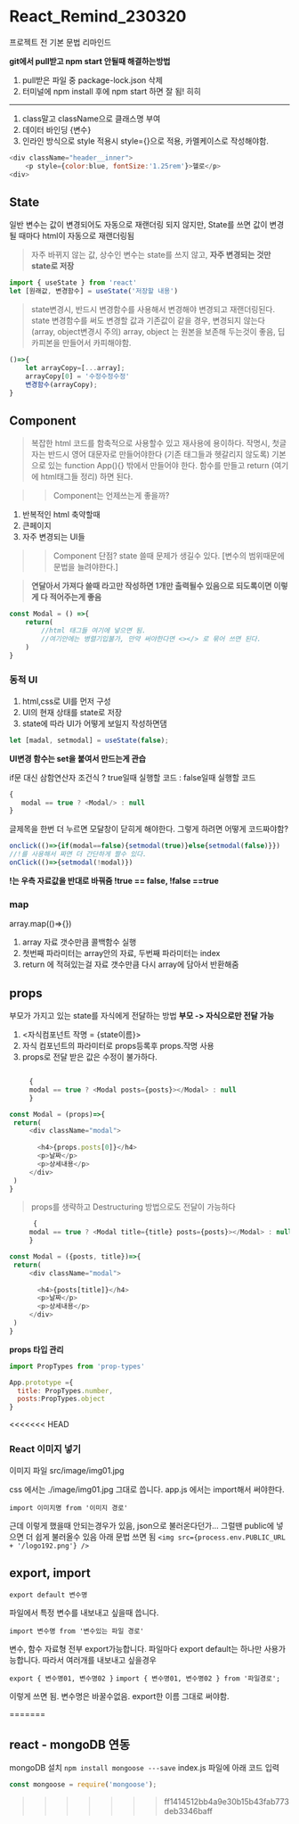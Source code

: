 # React_Remind_230320

프로젝트 전 기본 문법 리마인드 

**git에서 pull받고 npm start 안될때 해결하는방법**
1. pull받은 파일 중 package-lock.json 삭제
2. 터미널에 npm install 후에 npm start 하면 잘 됨! 히히
----------------------------------

1. class말고 className으로 클래스명 부여
2. 데이터 바인딩 {변수}
3. 인라인 방식으로 style 적용시 style={}으로 적용, 카멜케이스로 작성해야함.

```js
<div className="header__inner">
    <p style={color:blue, fontSize:'1.25rem'}>헬로</p>
<div>
```

## State

일반 변수는 값이 변경되어도 자동으로 재랜더링 되지 않지만, State를 쓰면 값이 변경될 때마다 html이 자동으로 재랜더링됨

> 자주 바뀌지 않는 값, 상수인 변수는 state를 쓰지 않고, **자주 변경되는 것만 state로 저장**

``` js
import { useState } from 'react'
let [원래값, 변경함수] = useState('저장할 내용')
```
>state변경시, 반드시 변경함수를 사용해서 변경해야 변경되고 재랜더링된다. 
>state 변경함수를 써도 변경할 값과 기존값이 같을 경우, 변경되지 않는다 (array, object변경시 주의)
array, object 는 원본을 보존해 두는것이 좋음, 딥카피본을 만들어서 카피해야함.

```js
()=>{
    let arrayCopy=[...array];
    arrayCopy[0] = '수정수정수정'
    변경함수(arrayCopy);
}
```

## Component

>복잡한 html 코드를 함축적으로 사용할수 있고 재사용에 용이하다. 
>작명시, 첫글자는 반드시 영어 대문자로 만들어야한다 (기존 태그들과 헷갈리지 않도록)
>기본으로 있는 function App(){} 밖에서 만들어야 한다.
>함수를 만들고 return (여기에 html태그들 정리) 하면 된다.

>> Component는 언제쓰는게 좋을까?
1. 반복적인 html 축약할때
2. 큰페이지
3. 자주 변경되는 UI들 

>> Component 단점?
>> state 쓸때 문제가 생길수 있다. [변수의 범위때문에 문법을 늘려야한다.]

>**연달아서 가져다 쓸때 <Modal/>라고만 작성하면 1개만 출력될수 있음으로 되도록이면 <Modal></Modal>이렇게 다 적어주는게 좋음**


```js
const Modal = () =>{
    return(
        //html 태그들 여기에 넣으면 됨.
        //여기안에는 병렬기입불가, 만약 써야한다면 <></> 로 묶어 쓰면 된다.
    )
}
```

### 동적 UI

1. html,css로 UI를 먼저 구성
2. UI의 현재 상태를 state로 저장
3. state에 따라 UI가 어떻게 보일지 작성하면댐

```js
let [madal, setmodal] = useState(false);
```

**UI변경 함수는 set을 붙여서 만드는게 관습**

if문 대신 삼함연산자
조건식 ? true일때 실행할 코드 : false일때 실행할 코드

```js
{
   modal == true ? <Modal/> : null
}
```

글제목을 한번 더 누르면 모달창이 닫히게 해야한다. 그렇게 하려면 어떻게 코드짜야함?

```js
onclick(()=>{if(modal==false){setmodal(true)}else{setmodal(false)}})
//!를 사용해서 짜면 더 간단하게 짤수 있다.
onClick(()=>{setmodal(!modal)})
```
**!는 우측 자료값을 반대로 바꿔줌 !true == false, !false ==true**



### map

array.map(()=>{})

1. array 자료 갯수만큼 콜백함수 실행 
2. 첫번째 파라미터는 array안의 자료, 두번째 파라미터는 index 
3. return 에 적혀있는걸 자료 갯수만큼 다시 array에 담아서 반환해줌

## props

부모가 가지고 있는 state를 자식에게 전달하는 방법
**부모 -> 자식으로만 전달 가능**
 1. <자식컴포넌트 작명 = {state이름}>
 2. 자식 컴포넌트의 파라미터로 props등록후 props.작명 사용
 3. props로 전달 받은 값은 수정이 불가하다.
 ```js

      {
      modal == true ? <Modal posts={posts}></Modal> : null 
      }

const Modal = (props)=>{
  return(
      <div className="modal">
      
        <h4>{props.posts[0]}</h4>
        <p>날짜</p>
        <p>상세내용</p>
      </div>
  )
}
 ```
 > props를 생략하고 Destructuring 방법으로도 전달이 가능하다

 ```js
       {
      modal == true ? <Modal title={title} posts={posts}></Modal> : null 
      }

const Modal = ({posts, title})=>{
  return(
      <div className="modal">
      
        <h4>{posts[title]}</h4>
        <p>날짜</p>
        <p>상세내용</p>
      </div>
  )
}
```

**props 타입 관리**
```js
import PropTypes from 'prop-types'

App.prototype ={
  title: PropTypes.number,
  posts:PropTypes.object
}
```

<<<<<<< HEAD
### React 이미지 넣기

이미지 파일 src/image/img01.jpg

css 에서는 ./image/img01.jpg 그대로 씁니다.
app.js 에서는 import해서 써야한다. 

`import 이미지명 from '이미지 경로'`

근데 이렇게 했을때 안되는경우가 있음, json으로 불러온다던가...
그럴땐 public에 넣으면 더 쉽게 불러올수 있음 아래 문법 쓰면 됨
`<img src={process.env.PUBLIC_URL + '/logo192.png'} /> `


## export, import

`export default 변수명`

파일에서 특정 변수를 내보내고 싶을때 씁니다.

`import 변수명 from '변수있는 파일 경로'`

변수, 함수 자료형 전부 export가능합니다. 
파일마다 export default는 하나만 사용가능합니다. 따라서 여러개를 내보내고 싶을경우

`export { 변수명01, 변수명02 }`
`import { 변수명01, 변수명02 } from '파일경로';`

이렇게 쓰면 됨. 변수명은 바꿀수없음. export한 이름 그대로 써야함.

=======

## react - mongoDB 연동

mongoDB 설치 `npm install mongoose ---save`
index.js 파일에 아래 코드 입력

```js
const mongoose = require('mongoose');
```
>>>>>>> ff1414512bb4a9e30b15b43fab773deb3346baff
